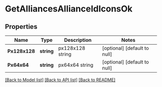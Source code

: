 # GetAlliancesAllianceIdIconsOk

## Properties
Name | Type | Description | Notes
------------ | ------------- | ------------- | -------------
**Px128x128** | **string** | px128x128 string | [optional] [default to null]
**Px64x64** | **string** | px64x64 string | [optional] [default to null]

[[Back to Model list]](../README.md#documentation-for-models) [[Back to API list]](../README.md#documentation-for-api-endpoints) [[Back to README]](../README.md)

